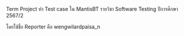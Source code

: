Term Project ทำ Test case ใน MantisBT
รายวิชา Software Testing ปีการศึกษา 2567/2

โดยใช้ชื่อ Reporter คือ wengwilardpaisa_n
